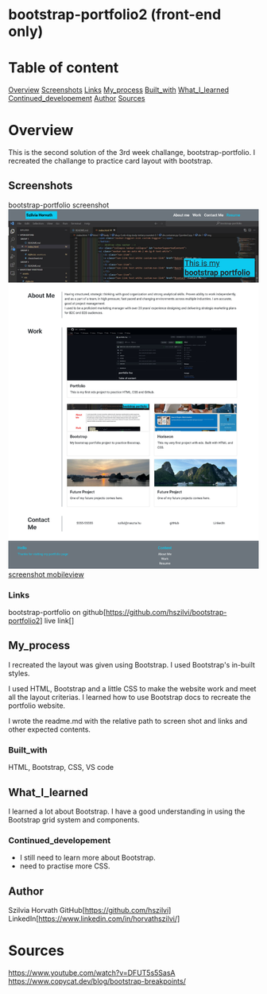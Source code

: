 # bootstrap-portfolio2 (front-end only)


# Table of content

[Overview](#Overview)
[Screenshots](#Screenshots)
[Links](#Links)
[My_process](#My_process)
[Built_with](#Built_with)
[What_I_learned](#What_I_learned)
[Continued_developement](#Continued_developement)
[Author](#Author)
[Sources](#Sources)

# Overview
This is the second solution of the 3rd week challange, bootstrap-portfolio. I recreated the challange to practice card layout with bootstrap. 

## Screenshots

bootstrap-portfolio screenshot ![screen shots desktopview](./assets/images/desktop-view.png)
[screenshot mobileview](./assets/images/mobile-view.png)

### Links
bootstrap-portfolio on github[https://github.com/hszilvi/bootstrap-portfolio2]
live link[]

## My_process
I recreated the layout was given using Bootstrap. I used Bootstrap's in-built styles.

I used HTML, Bootstrap and a little CSS to make the website work and meet all the layout criterias. I learned how to use Bootstrap docs to recreate the portfolio website. 

I wrote the readme.md with the relative path to screen shot and links and other expected contents. 

### Built_with
HTML, Bootstrap, CSS, VS code

## What_I_learned
I learned a lot about Bootstrap. I have a good understanding in using the Bootstrap grid system and components. 

### Continued_developement
- I still need to learn more about Bootstrap.
- need to practise more CSS.


## Author
Szilvia Horvath
GitHub[https://github.com/hszilvi]
LinkedIn[https://www.linkedin.com/in/horvathszilvi/]


# Sources
https://www.youtube.com/watch?v=DFUT5s5SasA
https://www.copycat.dev/blog/bootstrap-breakpoints/
